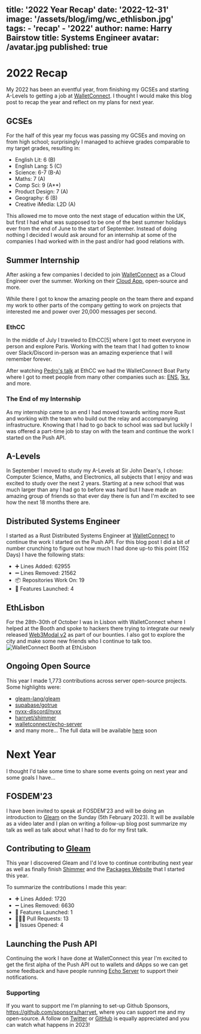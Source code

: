 title: '2022 Year Recap'
date: '2022-12-31'
image: '/assets/blog/img/wc_ethlisbon.jpg'
tags:
    - 'recap'
    - '2022'
author:
    name: Harry Bairstow
    title: Systems Engineer
    avatar: /avatar.jpg
published: true
---
# 2022 Recap

My 2022 has been an eventful year, from finishing my GCSEs and starting A-Levels to getting a job at
[WalletConnect](https://walletconnect.com). I thought I would make this blog post to recap the year and
reflect on my plans for next year.

## GCSEs
For the half of this year my focus was passing my GCSEs and moving on from high school; surprisingly I managed to
achieve grades comparable to my target grades, resulting in:
- English Lit: 6 (B)
- English Lang: 5 (C)
- Science: 6-7 (B-A)
- Maths: 7 (A)
- Comp Sci: 9 (A**)
- Product Design: 7 (A)
- Geography: 6 (B)
- Creative iMedia: L2D (A)

This allowed me to move onto the next stage of education within the UK, but first I had what was supposed to be
one of the best summer holidays ever from the end of June to the start of September. Instead of doing nothing I decided
I would ask around for an internship at some of the companies I had worked with in the past and/or had good relations
with.

## Summer Internship
After asking a few companies I decided to join [WalletConnect](https://walletconnect.com) as a Cloud Engineer over the
summer. Working on their [Cloud App](https://cloud.walletconnect.com), open-source and more.

While there I got to know the amazing people on the team there and expand my work to other parts of the company getting
to work on projects that interested me and power over 20,000 messages per second.

### EthCC
In the middle of July I traveled to EthCC\[5\] where I got to meet everyone in person and explore Paris. Working with
the team that I had gotten to know over Slack/Discord in-person was an amazing experience that I will remember forever.

After watching [Pedro's talk](https://www.youtube.com/watch?v=LeG6p6-1E30&list=PLhM7rBgpVV-JnmRLUbd10ELntN3LFfmKH&index=22)
at EthCC we had the WalletConnect Boat Party where I got to meet people from many other companies such as: [ENS](https://ens.domains/), [1kx](https://1kx.capital/), and more.

### The End of my Internship
As my internship came to an end I had moved towards writing more Rust and working with the team who build out the relay
and accompanying infrastructure. Knowing that I had to go back to school was sad but luckily I was offered a part-time
job to stay on with the team and continue the work I started on the Push API.

## A-Levels
In September I moved to study my A-Levels at Sir John Dean's, I chose: Computer Science, Maths, and Electronics, all
subjects that I enjoy and was excited to study over the next 2 years. Starting at a new school that was much larger
than any I had go to before was hard but I have made an amazing group of friends so that ever day there is fun and I'm
excited to see how the next 18 months there are.

## Distributed Systems Engineer
I started as a Rust Distributed Systems Engineer at [WalletConnect](https://walletconnect.com) to continue the
work I started on the Push API. For this blog post I did a bit of number crunching to figure out how much I had done
up-to this point (152 Days) I have the following stats:
- ➕ Lines Added: 62955
- ➖ Lines Removed: 21562
- 📦 Repositories Work On: 19
- 🧩 Features Launched: 4

## EthLisbon
For the 28th-30th of October I was in Lisbon with WalletConnect where I helped at the Booth and spoke to hackers there
trying to integrate our newly released [Web3Modal v2](https://web3modal.com) as part of our bounties. I also got to
explore the city and make some new friends who I continue to talk too.
<img src="/assets/blog/img/wc_ethlisbon.jpg" alt="WalletConnect Booth at EthLisbon" class="h-96 w-auto" />

## Ongoing Open Source
This year I made 1,773 contributions across server open-source projects. Some highlights were:
- [gleam-lang/gleam](https://github.com/gleam-lang/gleam)
- [supabase/gotrue](https://github.com/supabase/gotrue)
- [nyxx-discord/nyxx](https://github.com/nyxx-discord/nyxx)
- [harryet/shimmer](https://github.com/harryet/shimmer)
- [walletconnect/echo-server](https://github.com/walletconnect/echo-server)
- and many more...
The full data will be available [here](/git/2022) soon

# Next Year
I thought I'd take some time to share some events going on next year and some goals I have...

## FOSDEM'23
I have been invited to speak at FOSDEM'23 and will be doing an introduction to [Gleam](https://gleam.run) on the
Sunday (5th February 2023). It will be available as a video later and I plan on writing a follow-up blog post
summarize my talk as well as talk about what I had to do for my first talk.

## Contributing to [Gleam](https://gleam.run)
This year I discovered Gleam and I'd love to continue contributing next year as well as finally finish
[Shimmer](https://github.com/HarryET/shimmer) and the [Packages Website](https://lpil/packages) that I started this
year.

To summarize the contributions I made this year:
- ➕ Lines Added: 1720
- ➖ Lines Removed: 6630
- 🧩 Features Launched: 1
- 🧑🏻‍💻 Pull Requests: 13
- 🚨 Issues Opened: 4

## Launching the Push API
Continuing the work I have done at WalletConnect this year I'm excited to get the first alpha of the Push API out
to wallets and dApps so we can get some feedback and have people running [Echo Server](https://github.com/walletconect/echo-server)
to support their notifications.

### Supporting
If you want to support me I'm planning to set-up Github Sponsors, https://github.com/sponsors/harryet, where you can
support me and my open-source. A follow on [Twitter](https://twitter.com/theharryet) or [GitHub](https://github.com/harryet)
is equally appreciated and you can watch what happens in 2023!
